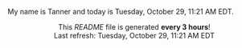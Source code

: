 My name is Tanner and today is Tuesday, October 29, 11:21 AM EDT.

<p align="center">This <i>README</i> file is generated <b>every 3 hours</b>!</br>Last refresh: Tuesday, October 29, 11:21 AM EDT<br /></p>
